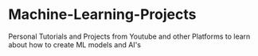 # Machine-Learning-Projects
Personal Tutorials and Projects from Youtube and other Platforms to learn about how to create ML models and AI's
